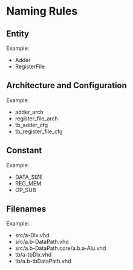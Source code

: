 # Naming Rules

## Entity
Example:

* Adder
* RegisterFile

## Architecture and Configuration
Example:

* adder_arch
* register\_file\_arch
* tb\_adder\_cfg
* tb\_register\_file\_cfg

## Constant
Example:

* DATA_SIZE
* REG_MEM
* OP_SUB

## Filenames
Example:

* src/a-Dlx.vhd
* src/a.b-DataPath.vhd
* src/a.b-DataPath.core/a.b.a-Alu.vhd
* tb/a-tbDlx.vhd
* tb/a.b-tbDataPath.vhd
